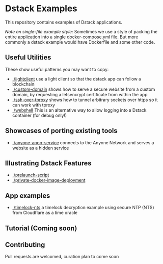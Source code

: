 # Dstack Examples
This repository contains examples of Dstack applications.

*Note on single-file example style:* Sometimes we use a style of packing the entire application into a single docker-compose.yml file. 
But more commonly a dstack example would have Dockerfile and some other code.

## Useful Utilities
These show useful patterns you may want to copy: 
- [./lightclient](./lightclient) use a light client so that the dstack app can follow a blockchain
- [./custom-domain](./custom-domain) shows how to serve a secure website from a custom domain, by requesting a letsencrypt certificate from within the app
- [./ssh-over-tproxy](./ssh-over-tproxy) shows how to tunnel arbitrary sockets over https so it can work with tproxy
- [./webshell](./webshell) This is an alternative way to allow logging into a Dstack container (for debug only!)
## Showcases of porting existing tools
- [./anyone-anon-service](./anyone-anon-service) connects to the Anyone Network and serves a website as a hidden service
## Illustrating Dstack Features
- [./prelaunch-script](./prelaunch-script)
- [./private-docker-image-deployment](./private-docker-image-deployment)
## App examples
- [./timelock-nts](./timelock-nts) a timelock decryption example using secure NTP (NTS) from Cloudflare as a time oracle
## Tutorial (Coming soon)

## Contributing
Pull requests are welcomed, curation plan to come soon
